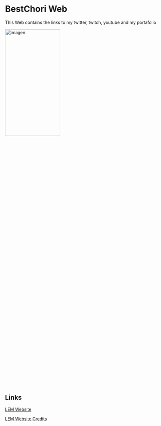 <h1>
  BestChori Web
</h1>

<p>
  This Web contains the links to my twitter, twitch, youtube and my portafolio
</p>

<img width="60%" height="30%" alt="imagen" src="https://github.com/user-attachments/assets/7f3e12f5-b793-4681-a1da-9036cc2a30fd"/>

<h2>
  Links
</h4>

[LEM Website](https://www.legacyminigames.net/)

[LEM Website Credits](https://github.com/Legacy-Edition-Minigames/Website?tab=readme-ov-file#credits)
